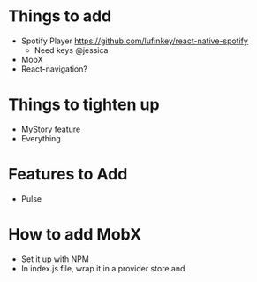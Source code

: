# Things to add
- Spotify Player https://github.com/lufinkey/react-native-spotify
  - Need keys @jessica
- MobX
- React-navigation?


# Things to tighten up
- MyStory feature
- Everything


# Features to Add
- Pulse

# How to add MobX
- Set it up with NPM
- In index.js file, wrap it in a provider store and
